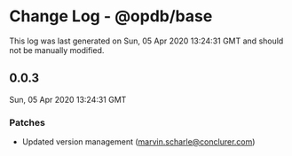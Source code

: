 # Change Log - @opdb/base

This log was last generated on Sun, 05 Apr 2020 13:24:31 GMT and should not be manually modified.

<!-- Start content -->

## 0.0.3

Sun, 05 Apr 2020 13:24:31 GMT

### Patches

- Updated version management (marvin.scharle@conclurer.com)
